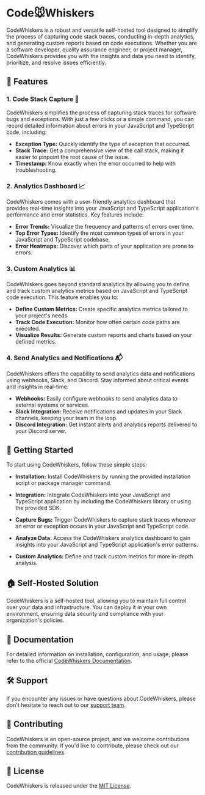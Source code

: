 
# Code🐭Whiskers

CodeWhiskers is a robust and versatile self-hosted tool designed to simplify the process of capturing code stack traces, conducting in-depth analytics, and generating custom reports based on code executions. Whether you are a software developer, quality assurance engineer, or project manager, CodeWhiskers provides you with the insights and data you need to identify, prioritize, and resolve issues efficiently.

## 🚀 Features

### 1. Code Stack Capture 🐛
CodeWhiskers simplifies the process of capturing stack traces for software bugs and exceptions. With just a few clicks or a simple command, you can record detailed information about errors in your JavaScript and TypeScript code, including:

- **Exception Type:** Quickly identify the type of exception that occurred.
- **Stack Trace:** Get a comprehensive view of the call stack, making it easier to pinpoint the root cause of the issue.
- **Timestamp:** Know exactly when the error occurred to help with troubleshooting.

### 2. Analytics Dashboard 📈
CodeWhiskers comes with a user-friendly analytics dashboard that provides real-time insights into your JavaScript and TypeScript application's performance and error statistics. Key features include:

- **Error Trends:** Visualize the frequency and patterns of errors over time.
- **Top Error Types:** Identify the most common types of errors in your JavaScript and TypeScript codebase.
- **Error Heatmaps:** Discover which parts of your application are prone to errors.

### 3. Custom Analytics 📊
CodeWhiskers goes beyond standard analytics by allowing you to define and track custom analytics metrics based on JavaScript and TypeScript code execution. This feature enables you to:

- **Define Custom Metrics:** Create specific analytics metrics tailored to your project's needs.
- **Track Code Execution:** Monitor how often certain code paths are executed.
- **Visualize Results:** Generate custom reports and charts based on your defined metrics.

### 4. Send Analytics and Notifications 📬
CodeWhiskers offers the capability to send analytics data and notifications using webhooks, Slack, and Discord. Stay informed about critical events and insights in real-time:

- **Webhooks:** Easily configure webhooks to send analytics data to external systems or services.
- **Slack Integration:** Receive notifications and updates in your Slack channels, keeping your team in the loop.
- **Discord Integration:** Get instant alerts and analytics reports delivered to your Discord server.

## 🚀 Getting Started

To start using CodeWhiskers, follow these simple steps:

- **Installation:** Install CodeWhiskers by running the provided installation script or package manager command.

- **Integration:** Integrate CodeWhiskers into your JavaScript and TypeScript application by including the CodeWhiskers library or using the provided SDK.

- **Capture Bugs:** Trigger CodeWhiskers to capture stack traces whenever an error or exception occurs in your JavaScript and TypeScript code.

-  **Analyze Data:** Access the CodeWhiskers analytics dashboard to gain insights into your JavaScript and TypeScript application's error patterns.

- **Custom Analytics:** Define and track custom metrics for more in-depth analysis.

## 🏠 Self-Hosted Solution

CodeWhiskers is a self-hosted tool, allowing you to maintain full control over your data and infrastructure. You can deploy it in your own environment, ensuring data security and compliance with your organization's policies.

## 📖 Documentation

For detailed information on installation, configuration, and usage, please refer to the official [CodeWhiskers Documentation](https://codewhiskers-docs.com).

## 🛠️ Support

If you encounter any issues or have questions about CodeWhiskers, please don't hesitate to reach out to our [support team](mailto:support@codewhiskers.com).

## 🤝 Contributing

CodeWhiskers is an open-source project, and we welcome contributions from the community. If you'd like to contribute, please check out our [contribution guidelines](CONTRIBUTING.md).

## 📜 License

CodeWhiskers is released under the [MIT License](LICENSE).
